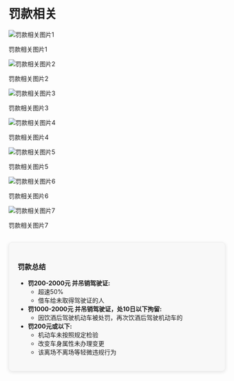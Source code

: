 # 罚款相关

<div class="image-grid">
  <div class="image-item">
    <img src="./images/微信图片_20250507223231.jpg" alt="罚款相关图片1">
    <p>罚款相关图片1</p>
  </div>
  <div class="image-item">
    <img src="./images/微信图片_20250507223335.jpg" alt="罚款相关图片2">
    <p>罚款相关图片2</p>
  </div>
  <div class="image-item">
    <img src="./images/微信图片_20250507223359.jpg" alt="罚款相关图片3">
    <p>罚款相关图片3</p>
  </div>
  <div class="image-item">
    <img src="./images/微信图片_20250507223420.jpg" alt="罚款相关图片4">
    <p>罚款相关图片4</p>
  </div>
  <div class="image-item">
    <img src="./images/微信图片_20250507223545.jpg" alt="罚款相关图片5">
    <p>罚款相关图片5</p>
  </div>
  <div class="image-item">
    <img src="./images/微信图片_20250507223618.jpg" alt="罚款相关图片6">
    <p>罚款相关图片6</p>
  </div>
  <div class="image-item">
    <img src="./images/微信图片_20250507223637.jpg" alt="罚款相关图片7">
    <p>罚款相关图片7</p>
  </div>
  

</div>
<!-- 总结 -->
<div class="summary-section">
  <h3>罚款总结</h3>
  <ul>
    <li>
      <strong>罚200-2000元 并吊销驾驶证:</strong>
      <ul>
        <li>超速50%</li>
        <li>借车给未取得驾驶证的人</li>
      </ul>
    </li>
    <li>
      <strong>罚1000-2000元 并吊销驾驶证，处10日以下拘留:</strong>
      <ul>
        <li>因饮酒后驾驶机动车被处罚，再次饮酒后驾驶机动车的</li>
      </ul>
    </li>
    <li>
      <strong>罚200元或以下:</strong>
      <ul>
        <li>机动车未按照规定检验</li>
        <li>改变车身属性未办理变更</li>
        <li>该离场不离场等轻微违规行为</li>
      </ul>
    </li>
  </ul>
</div>
<style>
.summary-section {
  margin: 30px 0;
  padding: 20px;
  border: 1px solid #eee;
  border-radius: 8px;
  box-shadow: 0 2px 8px rgba(0, 0, 0, 0.1);
  background-color: #f8f8f8;
}

.summary-section h3 {
  margin-top: 0;
  margin-bottom: 15px;
  text-align: center;
  color: #333;
}

.summary-section ul {
  list-style-type: none;
  padding-left: 0;
}

.summary-section li {
  margin-bottom: 10px;
}

.summary-section li ul {
  margin-top: 5px;
  padding-left: 20px;
  list-style-type: disc;
}

.summary-section li ul li {
  margin-bottom: 5px;
  font-size: 0.9em;
}

.image-grid {
  display: grid;
  grid-template-columns: repeat(auto-fill, minmax(250px, 1fr));
  grid-gap: 20px;
  margin: 30px 0;
}

.image-item {
  display: flex;
  flex-direction: column;
  border: 1px solid #eee;
  border-radius: 8px;
  overflow: hidden;
  transition: transform 0.3s ease;
  box-shadow: 0 2px 8px rgba(0, 0, 0, 0.1);
}

.image-item:hover {
  transform: translateY(-5px);
  box-shadow: 0 5px 15px rgba(0, 0, 0, 0.2);
}

.image-item img {
  width: 100%;
  height: auto;
  object-fit: cover;
}

.image-item p {
  padding: 10px;
  margin: 0;
  text-align: center;
  background-color: #f8f8f8;
  font-size: 14px;
}
</style>
